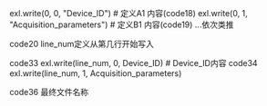 exl.write(0, 0, "Device_ID")    # 定义A1 内容(code18)
exl.write(0, 1, "Acquisition_parameters")    # 定义B1 内容(code19)
...依次类推

code20  line_num定义从第几行开始写入

code33 exl.write(line_num, 0, Device_ID) # Device_ID内容
code34 exl.write(line_num, 1, Acquisition_parameters)

code36 最终文件名称